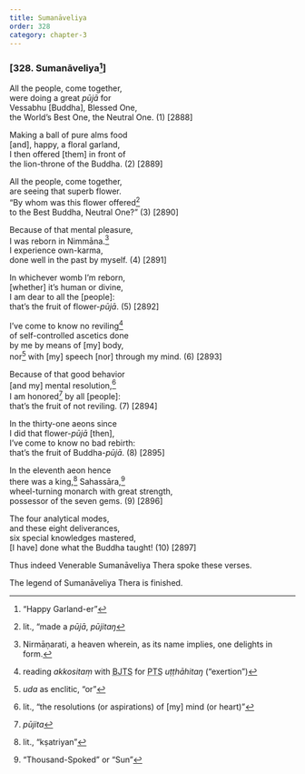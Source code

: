 ```yaml
---
title: Sumanāveliya
order: 328
category: chapter-3
---
```


### \[328. Sumanāveliya[^1]\]

All the people, come together,  
were doing a great *pūjā* for  
Vessabhu \[Buddha\], Blessed One,  
the World’s Best One, the Neutral One. (1) \[2888\]

Making a ball of pure alms food  
\[and\], happy, a floral garland,  
I then offered \[them\] in front of  
the lion-throne of the Buddha. (2) \[2889\]

All the people, come together,  
are seeing that superb flower.  
“By whom was this flower offered[^2]  
to the Best Buddha, Neutral One?” (3) \[2890\]

Because of that mental pleasure,  
I was reborn in Nimmāna.[^3]  
I experience own-karma,  
done well in the past by myself. (4) \[2891\]

In whichever womb I’m reborn,  
\[whether\] it’s human or divine,  
I am dear to all the \[people\]:  
that’s the fruit of flower-*pūjā*. (5) \[2892\]

I’ve come to know no reviling[^4]  
of self-controlled ascetics done  
by me by means of \[my\] body,  
nor[^5] with \[my\] speech \[nor\] through my mind. (6) \[2893\]

Because of that good behavior  
\[and my\] mental resolution,[^6]  
I am honored[^7] by all \[people\]:  
that’s the fruit of not reviling. (7) \[2894\]

In the thirty-one aeons since  
I did that flower-*pūjā* \[then\],  
I’ve come to know no bad rebirth:  
that’s the fruit of Buddha-*pūjā*. (8) \[2895\]

In the eleventh aeon hence  
there was a king,[^8] Sahassāra,[^9]  
wheel-turning monarch with great strength,  
possessor of the seven gems. (9) \[2896\]

The four analytical modes,  
and these eight deliverances,  
six special knowledges mastered,  
\[I have\] done what the Buddha taught! (10) \[2897\]

Thus indeed Venerable Sumanāveliya Thera spoke these verses.

The legend of Sumanāveliya Thera is finished.

[^1]: “Happy Garland-er”

[^2]: lit., “made a *pūjā*, *pūjitaŋ*

[^3]: Nirmāṇarati, a heaven wherein, as its name implies, one delights in form.

[^4]: reading *akkositaṃ* with <abbr title="Buddha Jayanthi Tripitaka Series">BJTS</abbr> for <abbr title="Pali Text Society">PTS</abbr> *uṭṭhāhitaŋ* (“exertion”)

[^5]: *uda* as enclitic, “or”

[^6]: lit., “the resolutions (or aspirations) of \[my\] mind (or heart)”

[^7]: *pūjita*

[^8]: lit., “kṣatriyan”

[^9]: “Thousand-Spoked” or “Sun”
